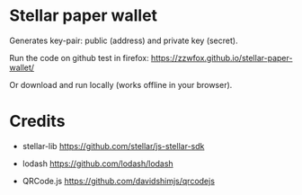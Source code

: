 # Stellar paper wallet
Generates key-pair: public (address) and private key (secret).

Run the code on github test in firefox:
https://zzwfox.github.io/stellar-paper-wallet/

Or download and run locally (works offline in your browser).

# Credits

- stellar-lib
https://github.com/stellar/js-stellar-sdk

- lodash
https://github.com/lodash/lodash

- QRCode.js
https://github.com/davidshimjs/qrcodejs
